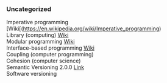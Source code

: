 ### Uncategorized
Imperative programming [Wiki[(https://en.wikipedia.org/wiki/Imperative_programming)  
Library (computing) [Wiki](https://en.wikipedia.org/wiki/Library_(computing))  
Modular programming [Wiki](https://en.wikipedia.org/wiki/Modular_programming)  
Interface-based programming [Wiki](https://en.wikipedia.org/wiki/Interface-based_programming)  
Coupling (computer programming)  
Cohesion (computer science)  
Semantic Versioning 2.0.0 [Link](http://semver.org/)  
Software versioning  
